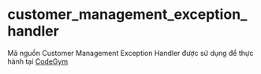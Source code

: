 # customer_management_exception_handler
Mã nguồn Customer Management Exception Handler được sử dụng để thực hành tại [CodeGym](https://codegym.vn)